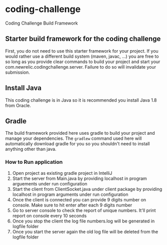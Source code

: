 # coding-challenge

Coding Challenge Build Framework

## Starter build framework for the coding challenge

First, you do not need to use this starter framework for your project.
If you would rather use a different build system (maven, javac, ...)
you are free to so long as you provide clear commands to build your
project and start your com.newrelic.codingchallenge.server.  Failure to do so will invalidate your
submission.


## Install Java

This coding challenge is in Java so it is recommended you install Java
1.8 from Oracle.


## Gradle

The build framework provided here uses gradle to build your project
and manage your dependencies.  The `gradlew` command used here will
automatically download gradle for you so you shouldn't need to install
anything other than java.


### How to Run application

1. Open project as existing gradle project in IntelliJ 
2. Start the server from Main.java by providing localhost in program arguements under run configuration
3. Start the client from ClientSocket.java under client package by providing localhost in program arguments under run configuration
4. Once the client is connected you can provide 9 digits number on console. Make sure to hit enter after each 9 digits number
5. Go to server console to check the report of unique numbers. It'll print report on console every 10 seconds
6. Once you stop the client the log file numbers.log will be generated in logfile folder
7. Once you start the server again the old log file will be deleted from the logfile folder



